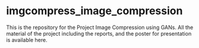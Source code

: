 # imgcompress_image_compression
This is the repository for the Project Image Compression using GANs. 
All the material of the project including the reports, and the poster for presentation is available here.
